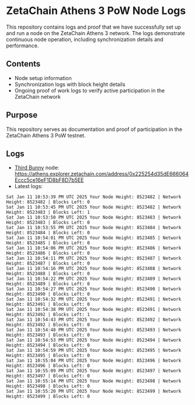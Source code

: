 # ZetaChain Athens 3 PoW Node Logs
This repository contains logs and proof that we have successfully set up and run a node on the ZetaChain Athens 3 network. The logs demonstrate continuous node operation, including synchronization details and performance.

## Contents
- Node setup information
- Synchronization logs with block height details
- Ongoing proof of work logs to verify active participation in the ZetaChain network

## Purpose
This repository serves as documentation and proof of participation in the ZetaChain Athens 3 PoW testnet.

## Logs

- [Third Bunny](https://thirdbunny.xyz/) node: https://athens.explorer.zetachain.com/address/0x225254d35dE666064Eccc5ce16eF1D8bF8D7b5EE
- Latest logs:
```
Sat Jan 11 10:53:39 PM UTC 2025 Your Node Height: 8523482 | Network Height: 8523482 | Blocks Left: 0
Sat Jan 11 10:53:45 PM UTC 2025 Your Node Height: 8523482 | Network Height: 8523483 | Blocks Left: 1
Sat Jan 11 10:53:50 PM UTC 2025 Your Node Height: 8523483 | Network Height: 8523483 | Blocks Left: 0
Sat Jan 11 10:53:55 PM UTC 2025 Your Node Height: 8523484 | Network Height: 8523484 | Blocks Left: 0
Sat Jan 11 10:54:01 PM UTC 2025 Your Node Height: 8523485 | Network Height: 8523485 | Blocks Left: 0
Sat Jan 11 10:54:06 PM UTC 2025 Your Node Height: 8523486 | Network Height: 8523486 | Blocks Left: 0
Sat Jan 11 10:54:11 PM UTC 2025 Your Node Height: 8523487 | Network Height: 8523487 | Blocks Left: 0
Sat Jan 11 10:54:16 PM UTC 2025 Your Node Height: 8523488 | Network Height: 8523488 | Blocks Left: 0
Sat Jan 11 10:54:22 PM UTC 2025 Your Node Height: 8523489 | Network Height: 8523489 | Blocks Left: 0
Sat Jan 11 10:54:27 PM UTC 2025 Your Node Height: 8523490 | Network Height: 8523490 | Blocks Left: 0
Sat Jan 11 10:54:32 PM UTC 2025 Your Node Height: 8523491 | Network Height: 8523491 | Blocks Left: 0
Sat Jan 11 10:54:38 PM UTC 2025 Your Node Height: 8523491 | Network Height: 8523492 | Blocks Left: 1
Sat Jan 11 10:54:43 PM UTC 2025 Your Node Height: 8523492 | Network Height: 8523492 | Blocks Left: 0
Sat Jan 11 10:54:48 PM UTC 2025 Your Node Height: 8523493 | Network Height: 8523493 | Blocks Left: 0
Sat Jan 11 10:54:53 PM UTC 2025 Your Node Height: 8523494 | Network Height: 8523494 | Blocks Left: 0
Sat Jan 11 10:54:59 PM UTC 2025 Your Node Height: 8523495 | Network Height: 8523495 | Blocks Left: 0
Sat Jan 11 10:55:04 PM UTC 2025 Your Node Height: 8523496 | Network Height: 8523496 | Blocks Left: 0
Sat Jan 11 10:55:09 PM UTC 2025 Your Node Height: 8523497 | Network Height: 8523497 | Blocks Left: 0
Sat Jan 11 10:55:14 PM UTC 2025 Your Node Height: 8523498 | Network Height: 8523498 | Blocks Left: 0
Sat Jan 11 10:55:20 PM UTC 2025 Your Node Height: 8523499 | Network Height: 8523499 | Blocks Left: 0
```
